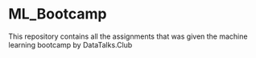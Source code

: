 # ML_Bootcamp
This repository contains all the assignments that was given the machine learning bootcamp by DataTalks.Club
